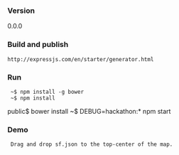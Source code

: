 ### Version
0.0.0

### Build and publish
    http://expressjs.com/en/starter/generator.html
### Run
     ~$ npm install -g bower
     ~$ npm install
public$ bower install
     ~$ DEBUG=hackathon:* npm start

### Demo
     Drag and drop sf.json to the top-center of the map.
